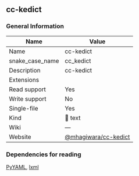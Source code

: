
## cc-kedict ##

### General Information ###
Name | Value
---- | -------
Name | cc-kedict
snake_case_name | cc_kedict
Description | cc-kedict
Extensions | 
Read support | Yes
Write support | No
Single-file | Yes
Kind | 📝 text
Wiki | ―
Website | [@mhagiwara/cc-kedict](https://github.com/mhagiwara/cc-kedict)




### Dependencies for reading ###
[PyYAML](https://pypi.org/project/PyYAML), [lxml](https://pypi.org/project/lxml)


